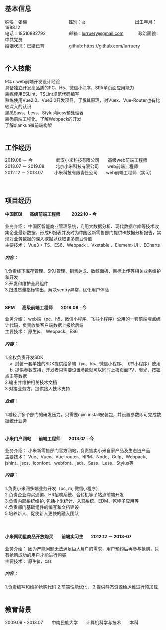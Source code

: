 ## 基本信息
姓名：张梅&nbsp;&nbsp;&nbsp;&nbsp;&nbsp;&nbsp;&nbsp;&nbsp;&nbsp;&nbsp;&nbsp;&nbsp;&nbsp;&nbsp;&nbsp;&nbsp;&nbsp;&nbsp;&nbsp;&nbsp;&nbsp;&nbsp;&nbsp;&nbsp;&nbsp;&nbsp;&nbsp;&nbsp;&nbsp;&nbsp;&nbsp;&nbsp;&nbsp;&nbsp;性别：女&nbsp;&nbsp;&nbsp;&nbsp;&nbsp;&nbsp;&nbsp;&nbsp;&nbsp;&nbsp;&nbsp;&nbsp;&nbsp;&nbsp;&nbsp;&nbsp;&nbsp;&nbsp;&nbsp;&nbsp;&nbsp;&nbsp;&nbsp;&nbsp;&nbsp;&nbsp;&nbsp;&nbsp;&nbsp;&nbsp;&nbsp;&nbsp;&nbsp;&nbsp;&nbsp;&nbsp;&nbsp;&nbsp;&nbsp;&nbsp;出生年月：1988.12<br /> 
电话：18510882792&nbsp;&nbsp;&nbsp;&nbsp;&nbsp;&nbsp; &nbsp;&nbsp;&nbsp;&nbsp;&nbsp;&nbsp;&nbsp;&nbsp;&nbsp;&nbsp;&nbsp;&nbsp;邮箱：lurruery@gmail.com&nbsp;&nbsp;&nbsp;&nbsp;&nbsp;&nbsp;&nbsp;&nbsp;&nbsp;&nbsp;&nbsp;&nbsp;政治面貌：中共党员<br />
婚姻状况：已婚已育&nbsp;&nbsp;&nbsp;&nbsp;&nbsp;&nbsp;&nbsp;&nbsp;&nbsp;&nbsp;&nbsp; &nbsp;&nbsp;&nbsp;&nbsp;&nbsp;&nbsp;&nbsp;
github: https://github.com/lurruery
<br />
<br />
## 个人技能
9年+ web前端开发设计经验<br />
具备独立开发高品质的PC、H5、微信小程序、SPA单页面应用能力<br />
熟练使用ESLint、TSLint规范代码编写<br />
熟练使用Vue2.0、Vue3.0开发项目，了解其原理，对Vuex、Vue-Router也有比较深入的认识<br />
熟悉Sass、Less、Stylus等css预处理器<br />
熟悉前端工程化，了解Webpack的开发<br />
了解qiankun微前端构架
<br />
<br />
## 工作经历
2019.08 － 今&nbsp;&nbsp;&nbsp;&nbsp;&nbsp;&nbsp; &nbsp;&nbsp;&nbsp;&nbsp;&nbsp;&nbsp;&nbsp;&nbsp;&nbsp;&nbsp;&nbsp;&nbsp;武汉小米科技有限公司&nbsp;&nbsp;&nbsp;&nbsp;&nbsp;&nbsp; 高级web前端工程师<br />
2013.07 － 2019.08&nbsp;&nbsp;&nbsp;&nbsp;&nbsp;&nbsp;&nbsp;&nbsp;&nbsp;北京小米科技有限公司&nbsp;&nbsp;&nbsp;&nbsp;&nbsp;&nbsp;&nbsp;web前端工程师<br /> 
2012.12 － 2013.07&nbsp;&nbsp;&nbsp;&nbsp;&nbsp;&nbsp;&nbsp;&nbsp;&nbsp;小米科技有限责任公司&nbsp;&nbsp;&nbsp;&nbsp;&nbsp;&nbsp;&nbsp;web前端工程师（实习）   
<br />
<br />
## 项目经历
#### 中国区BI &nbsp;&nbsp;&nbsp;&nbsp;&nbsp;&nbsp;高级前端工程师 &nbsp;&nbsp;&nbsp;&nbsp;&nbsp;&nbsp;&nbsp;&nbsp;&nbsp; 2022.10 - 今 
业务介绍： 中国区智能商业管理系统，利用大数据分析、现代数据仓库等技术收集企业最新数据、形成BI报表并及时为中国区新零售部门提供BI数据分析报告，实现对业务数据的深入挖掘以获取更多商业价值<br />
主要技术： Vue3 + TS、ES6、Webpack 、Vxetable 、Element-UI 、ECharts<br />
##### 内容： <br />
1.负责线下库存管理、SKU管理、销售达成、数鲸面板、目标上传等相关业务维护和开发<br />
2.开发和维护全局组件<br />
3.跟进质量指标输出，解决sentry异常，优化用户体验
<br />
<br />
#### SPM &nbsp;&nbsp;&nbsp;&nbsp;&nbsp;&nbsp;高级前端工程师 &nbsp;&nbsp;&nbsp;&nbsp;&nbsp;&nbsp; 2019.08 - 今 
业务介绍： web端（pc、h5、微信小程序、飞书小程序）公用的一套前端埋点统计代码，负责收集客户端数据上报给后端<br />
主要技术： 原生js、 Webpack、ES6<br />
##### 内容： <br />
1.全权负责开发SDK<br />
   &nbsp;&nbsp;&nbsp;&nbsp;a. 封装一套单独的SDK提供给多端（pc、h5、微信小程序、飞书小程序）使用<br />
   &nbsp;&nbsp;&nbsp;&nbsp;b. 提供参数支持，开发者只需要设置参数就可以同时上报页面PV，曝光，按钮点击等数据<br />
2.输出并维护相关技术文档<br />
3.对接业务方，提供接入技术支持
##### 业绩： <br />   
1.减轻了多个部门的研发压力，只需要npm install安装包，并设置参数即可完成数据统计业务
<br />
<br />
#### 小米门户网站 &nbsp;&nbsp;&nbsp;&nbsp;&nbsp;&nbsp;前端工程师 &nbsp;&nbsp;&nbsp;&nbsp;&nbsp;&nbsp;  2013.07 - 今
业务介绍： 小米新零售部门官方网站，负责售卖小米自家产品及生态链产品<br />
主要技术： Vue、Vuex、Vue-router、NPM、Node、Gulp、Webpack、jshint、jscs、iconfont、webfont、jade、Sass、Less、Stylus等     
##### 内容： <br />
1.负责小米网多端业务开发（pc, m, 微信小程序）<br />
2.负责企业购买通道、HR招聘系统、合约机等子站点前端开发<br />
3.负责内部系统维护, 包括小米统计、入职系统、EDM、乾坤子应用等<br />
4.负责部门基础组件的编写和文档建设<br />
5.培养新人、促使新人更快的融入团队<br />
<br />
<br />
#### 小米网明星商品开放购买 &nbsp;&nbsp;&nbsp;&nbsp;&nbsp;&nbsp; 前端实习生 &nbsp;&nbsp;&nbsp;&nbsp;&nbsp;&nbsp; 2012.12 － 2013-07 
业务介绍： 因为产能问题无法满足巨大用户的需求，用户预约后再参与抢购，只有抢购成功的用户才能进行购买<br />
主要技术： 原生js，css<br />
##### 内容： <br />
1.负责编写和维护抢购代码
2.前端性能优化，
3.提供静态资源给运维进行预加载
<br />
<br />
## 教育背景
2009.09 - 2013.07&nbsp;&nbsp;&nbsp;&nbsp;&nbsp;&nbsp;&nbsp;中南民族大学&nbsp;&nbsp;&nbsp;&nbsp;&nbsp;&nbsp;&nbsp;计算机科学与技术&nbsp;&nbsp;&nbsp;&nbsp;&nbsp;&nbsp;&nbsp;本科  
